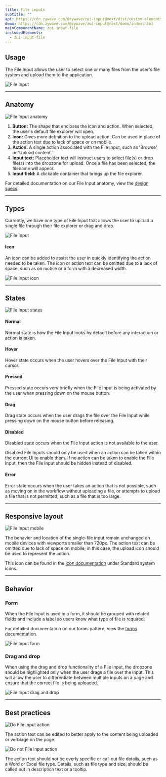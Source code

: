 ```yaml
---
title: File inputs
subtitle: ""
api: https://cdn.zywave.com/@zywave/zui-input@next/dist/custom-elements.json
demo: https://cdn.zywave.com/@zywave/zui-input@next/demo/index.html
mainComponentName: zui-input-file
includedElements:
  - zui-input-file
---
```

## Usage

The File Input allows the user to select one or many files from the user's file system and upload them to the application.

![File Input](/images/file-input_usage.svg)

- - -

## Anatomy

![File Input anatomy](/images/file-input_anatomy.svg)

1. **Button:** The shape that encloses the icon and action. When selected, the user's default file explorer will open. 
2. **Icon:** Gives more definition to the upload action. Can be used in place of the action text due to lack of space or on mobile. 
3. **Action:** A single action associated with the File Input, such as 'Browse' or 'Upload content.'
4. **Input text:** Placeholder text will instruct users to select file(s) or drop file(s) into the dropzone for upload. Once a file has been selected, the filename will appear.
5. **Input field:** A clickable container that brings up the file explorer.  

For detailed documentation on our File Input anatomy, view the [design specs](https://xd.adobe.com/view/c3866087-1ec9-47ff-bfa1-2e98a0b23b04-96d5/).

- - -

## Types

Currently, we have one type of File Input that allows the user to upload a single file through their file explorer or drag and drop. 

![File Input](/images/file-input_usage.svg)

#### Icon

An icon can be added to assist the user in quickly identifying the action needed to be taken. The icon or action text can be omitted due to a lack of space, such as on mobile or a form with a decreased width.

![File Input icon](/images/file-input_icon.svg)

- - -

## States

![File Input states](/images/file-input_states.svg)

#### Normal

Normal state is how the File Input looks by default before any interaction or action is taken.

#### Hover

Hover state occurs when the user hovers over the File Input with their cursor.

#### Pressed

Pressed state occurs very briefly when the File Input is being activated by the user when pressing down on the mouse button.

#### Drag

Drag state occurs when the user drags the file over the File Input while pressing down on the mouse button before releasing. 

#### Disabled

Disabled state occurs when the File Input action is not available to the user. 

Disabled File Inputs should only be used when an action can be taken within the current UI to enable them. If no action can be taken to enable the File Input, then the File Input should be hidden instead of disabled.

#### Error

Error state occurs when the user takes an action that is not possible, such as moving on in the workflow without uploading a file, or attempts to upload a file that is not permitted, such as a file that is too large. 

- - -

## Responsive layout

![File Input mobile](/images/file-input_mobile.svg)

The behavior and location of the single-file input remain unchanged on mobile devices with viewports smaller than 720px. The action text can be omitted due to lack of space on mobile; in this case, the upload icon should be used to represent the action.

This icon can be found in the [icon documentation](/design-system/components/icons/?tab=usage) under Standard system icons.

- - -

## Behavior

### Form

When the File Input is used in a form, it should be grouped with related fields and include a label so users know what type of file is required.

For detailed documentation on our forms pattern, view the [forms documentation](/design-system/patterns/forms/).

![File Input form](/images/file-input_form.svg)

### Drag and drop

When using the drag and drop functionality of a File Input, the dropzone should be highlighted only when the user drags a file over the input. This will allow the user to differentiate between multiple inputs on a page and ensure that the correct file is being uploaded.

![File Input drag and drop](/images/file-input_draganddrop.svg)

- - -

## Best practices

<docs-grid columns="2">
  <div>

![Do File Input action](/images/file-input_action-do.svg)

 <docs-do>  
The action text can be edited to better apply to the content being uploaded or verbiage on the page.

</docs-do>

  </div>
  <div>

![Do not File Input action](/images/file-input_action-do-not.svg)

   <docs-do-not>

The action text should not be overly specific or call out file details, such as a Word or Excel file type. Details, such as file type and size, should be called out in description text or a tooltip.

   </docs-do-not>

  </div>
  
</docs-grid>

<docs-spacer size="small"></docs-spacer>